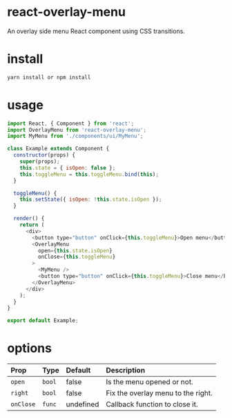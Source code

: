 # react-overlay-menu
An overlay side menu React component using CSS transitions.

# install

``` bash
yarn install or npm install
```

# usage

``` javascript
import React, { Component } from 'react';
import OverlayMenu from 'react-overlay-menu';
import MyMenu from './components/ui/MyMenu';

class Example extends Component {
  constructor(props) {
    super(props);
    this.state = { isOpen: false };
    this.toggleMenu = this.toggleMenu.bind(this);
  }

  toggleMenu() {
    this.setState({ isOpen: !this.state.isOpen });
  }

  render() {
    return (
      <div>
        <button type="button" onClick={this.toggleMenu}>Open menu</button>
        <OverlayMenu 
          open={this.state.isOpen} 
          onClose={this.toggleMenu}
        >
          <MyMenu />
          <button type="button" onClick={this.toggleMenu}>Close menu</button>
        </OverlayMenu>
      </div>
    );
  }
}

export default Example;

```

# options

| Prop | Type | Default | Description |
| :--- | :--- | :--- | :--- |
| `open` | `bool` | false | Is the menu opened or not. |
| `right` | `bool` | false | Fix the overlay menu to the right. |
| `onClose` | `func` | undefined | Callback function to close it. |
